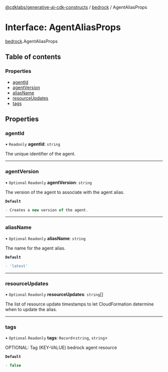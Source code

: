 [@cdklabs/generative-ai-cdk-constructs](../README.md) / [bedrock](../modules/bedrock.md) / AgentAliasProps

# Interface: AgentAliasProps

[bedrock](../modules/bedrock.md).AgentAliasProps

## Table of contents

### Properties

- [agentId](bedrock.AgentAliasProps.md#agentid)
- [agentVersion](bedrock.AgentAliasProps.md#agentversion)
- [aliasName](bedrock.AgentAliasProps.md#aliasname)
- [resourceUpdates](bedrock.AgentAliasProps.md#resourceupdates)
- [tags](bedrock.AgentAliasProps.md#tags)

## Properties

### agentId

• `Readonly` **agentId**: `string`

The unique identifier of the agent.

___

### agentVersion

• `Optional` `Readonly` **agentVersion**: `string`

The version of the agent to associate with the agent alias.

**`Default`**

```ts
- Creates a new version of the agent.
```

___

### aliasName

• `Optional` `Readonly` **aliasName**: `string`

The name for the agent alias.

**`Default`**

```ts
- 'latest'
```

___

### resourceUpdates

• `Optional` `Readonly` **resourceUpdates**: `string`[]

The list of resource update timestamps to let CloudFormation determine when to update the alias.

___

### tags

• `Optional` `Readonly` **tags**: `Record`\<`string`, `string`\>

OPTIONAL: Tag (KEY-VALUE) bedrock agent resource

**`Default`**

```ts
- false
```
